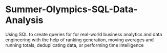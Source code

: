 # Summer-Olympics-SQL-Data-Analysis
Using SQL to create queries for for real-world business analytics and data engineering  with the help of ranking generation, moving averages and running totals, deduplicating data, or performing time intelligence
